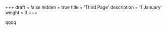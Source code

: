 +++
draft = false
hidden = true
title = 'Third Page'
description = '1 January'
weight = 3
+++

qqqq
